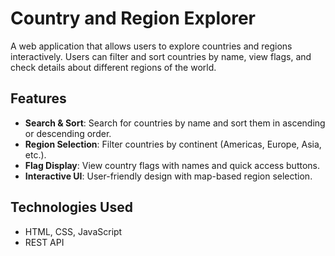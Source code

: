 # Country and Region Explorer

A web application that allows users to explore countries and regions interactively. Users can filter and sort countries by name, view flags, and check details about different regions of the world.

## Features

- **Search & Sort**: Search for countries by name and sort them in ascending or descending order.
- **Region Selection**: Filter countries by continent (Americas, Europe, Asia, etc.).
- **Flag Display**: View country flags with names and quick access buttons.
- **Interactive UI**: User-friendly design with map-based region selection.

## Technologies Used

- HTML, CSS, JavaScript
- REST API
